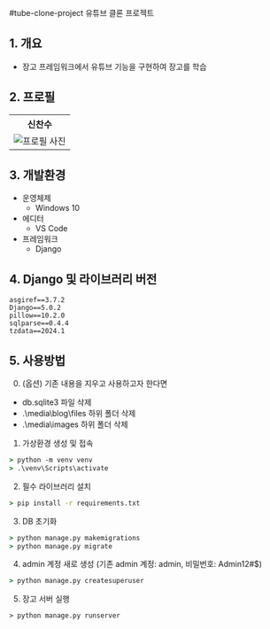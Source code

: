 #tube-clone-project
유튜브 클론 프로젝트

## 1. 개요
- 장고 프레임워크에서 유튜브 기능을 구현하여 장고를 학습

## 2. 프로필
<table>
    <tr>
        <th>신찬수</th>
    </tr>
        <td><img src="profile.jpg"  alt="프로필 사진"></td>
</table>

## 3. 개발환경
- 운영체제
    - Windows 10
- 에디터
    - VS Code
- 프레임워크
    - Django

## 4. Django 및 라이브러리 버전
```
asgiref==3.7.2
Django==5.0.2
pillow==10.2.0
sqlparse==0.4.4
tzdata==2024.1
```

## 5. 사용방법

0. (옵션) 기존 내용을 지우고 사용하고자 한다면
- db.sqlite3 파일 삭제
- .\media\blog\files 하위 폴더 삭제
- .\media\images 하위 폴더 삭제

1. 가상환경 생성 및 접속
```cmd
> python -m venv venv
> .\venv\Scripts\activate
```
2. 필수 라이브러리 설치
```cmd
> pip install -r requirements.txt
```
3. DB 초기화
```cmd
> python manage.py makemigrations
> python manage.py migrate
```
4. admin 계정 새로 생성 (기존 admin 계정: admin, 비밀번호: Admin12#$)
```cmd
> python manage.py createsuperuser
```
5. 장고 서버 실행
```
> python manage.py runserver
```

